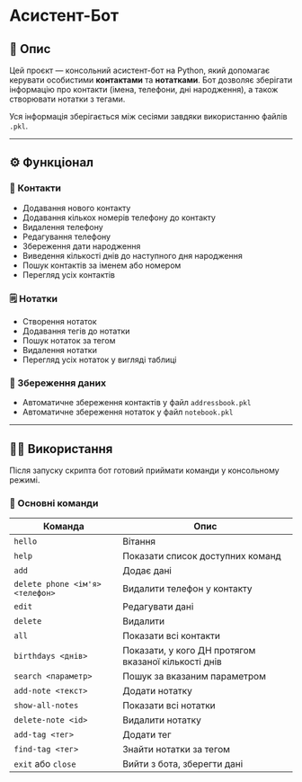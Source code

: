 # Асистент-Бот

## 📌 Опис

Цей проєкт — консольний асистент-бот на Python, який допомагає керувати особистими **контактами** та **нотатками**. Бот дозволяє зберігати інформацію про контакти (імена, телефони, дні народження), а також створювати нотатки з тегами.

Уся інформація зберігається між сесіями завдяки використанню файлів `.pkl`.

---

## ⚙️ Функціонал

### 📇 Контакти

- Додавання нового контакту
- Додавання кількох номерів телефону до контакту
- Видалення телефону
- Редагування телефону
- Збереження дати народження
- Виведення кількості днів до наступного дня народження
- Пошук контактів за іменем або номером
- Перегляд усіх контактів

### 🗒️ Нотатки

- Створення нотаток
- Додавання тегів до нотатки
- Пошук нотаток за тегом
- Видалення нотатки
- Перегляд усіх нотаток у вигляді таблиці

### 💾 Збереження даних

- Автоматичне збереження контактів у файл `addressbook.pkl`
- Автоматичне збереження нотаток у файл `notebook.pkl`

---

## 🧑‍💻 Використання

Після запуску скрипта бот готовий приймати команди у консольному режимі.

### 🔑 Основні команди

| Команда                         | Опис                                                 |
| ------------------------------- | ---------------------------------------------------- |
| `hello`                         | Вітання                                              |
| `help`                          | Показати список доступних команд                     |
| `add`                           | Додає дані                                           |
| `delete phone <ім'я> <телефон>` | Видалити телефон у контакту                          |
| `edit`                          | Редагувати дані                                      |
| `delete`                        | Видалити                                             |
| `all`                           | Показати всі контакти                                |
| `birthdays <днів>`              | Показати, у кого ДН протягом вказаної кількості днів |
| `search <параметр>`             | Пошук за вказаним параметром                         |
| `add-note <текст>`              | Додати нотатку                                       |
| `show-all-notes`                | Показати всі нотатки                                 |
| `delete-note <id>`              | Видалити нотатку                                     |
| `add-tag <тег>`                 | Додати тег                                           |
| `find-tag <тег>`                | Знайти нотатки за тегом                              |
| `exit` або `close`              | Вийти з бота, зберегти дані                          |
